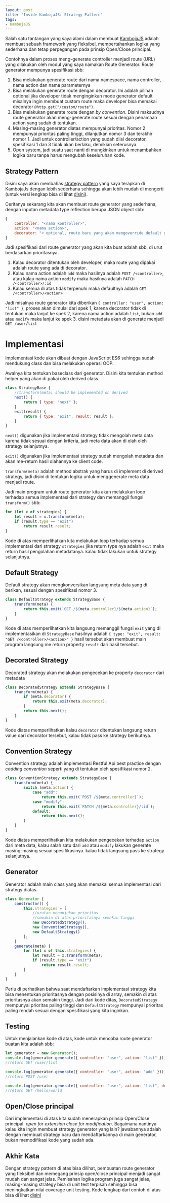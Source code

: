 ```yaml
---
layout: post
title: "Inside KambojaJS: Strategy Pattern"
tags:
- KambojaJS
---
```


Salah satu tantangan yang saya alami dalam membuat [KambojaJS](http://kambojajs.com) adalah membuat sebuah framework yang fleksibel, mempertahankan logika yang sederhana dan tetap perpegangan pada prinsip Open/Close principal.

Contohnya dalam proses meng-generate controller menjadi route (URL) yang dilakukan oleh modul yang saya namakan Route Generator. Route generator mempunya spesifikasi sbb:

1. Bisa melakukan generate route dari nama namespace, nama controller, nama action dan nama parameternya
2. Bisa melakukan generate route dengan decorator. Ini adalah pilihan optional jika developer tidak menginginkan mode generator default misalnya ingin membuat custom route maka developer bisa memakai decorator `@http.get("/custom/route")`.
3. Bisa melakukan generate route dengan *by convention*. Disini maksudnya route generator akan meng-generate route sesuai dengan penamaan action yang sudah di tentukan.
4. Masing-masing generator diatas mempunyai prioritas. Nomor 2 mempunyai prioritas paling tinggi, dilanjutkan nomor 3 dan terakhir nomor 1. Jadi untuk controller/action yang sudah diisi decorator, spesifikasi 1 dan 3 tidak akan berlaku, demikian seterusnya.
5. Open system, jadi suatu saat nanti di mungkinkan untuk menambahkan logika baru tanpa harus mengubah keseluruhan kode.

## Strategy Pattern

Disini saya akan membahas [strategy pattern](https://en.wikipedia.org/wiki/Strategy_pattern) yang saya terapkan di KambojaJs dengan lebih sederhana sehingga akan lebih mudah di mengerti (untuk versi lengkap bisa di lihat [disini](https://github.com/kambojajs/kamboja/tree/master/src/route-generator/transformers)).

Ceritanya sekarang kita akan membuat route generator yang sederhana, dengan inputan metadata type reflection berupa JSON object sbb:

```javascript
{
    controller: "<nama kontroller>",
    action: "<nama action>",
    decorator: "< optional, route baru yang akan mengoverride default generator>"
}
```

Jadi spesifikasi dari route generator yang akan kita buat adalah sbb, di urut berdasarkan prioritasnya.

1. Kalau decorator ditentukan oleh developer, maka route yang dipakai adalah route yang ada di decorator.
2. Kalau nama action adalah `add` maka hasilnya adalah `POST /<controller>`, atau kalau nama action `modify` maka hasilnya adalah `PATCH /<controller>/:id`
3. Kalau semua di atas tidak terpenuhi maka defaultnya adalah `GET /<controller>/<action>`

Jadi misalnya route generator kita diberikan `{ controller: "user", action: "list" }`, proses akan dimulai dari spek 1, karena decorator tidak di tentukan maka lanjut ke spek 2, karena nama action adalah `list`, bukan `add` atau `modify` maka lanjut ke spek 3. disini metadata akan di generate menjadi `GET /user/list`

# Implementasi

Implementasi kode akan dibuat dengan JavaScript ES6 sehingga sudah mendukung class dan bisa melakukan operasi OOP.

Awalnya kita tentukan baseclass dari generator. Disini kita tentukan method helper yang akan di pakai oleh derived class.

```javascript
class StrategyBase {
    //transform(meta) should be implemented on derived
    next() {
        return { type: "next" };
    }
    exit(result) {
        return { type: "exit", result: result };
    }
}
```

`next()` digunakan jika implementasi strategy tidak mengolah meta data karena tidak sesuai dengan kriteria, jadi meta data akan di olah oleh strategy selanjutnya.

`exit()` digunakan jika implementasi strategy sudah mengolah metadata dan akan me-return hasil olahannya ke client code.

`transform(meta)` adalah method abstrak yang harus di implement di derived strategy, jadi disini di tentukan logika untuk menggenerate meta data menjadi route.

Jadi main program untuk route generator kita akan melakukan loop terhadap semua implementasi dari strategy dan memanggil fungsi `transform()` sbb:

```javascript
for (let x of strategies) {
    let result = x.transform(meta);
    if (result.type == "exit")
        return result.result;
}
```

Kode di atas memperlihatkan kita melakukan loop terhadap semua implementasi dari strategy `strategies` jika return type nya adalah `exit` maka return hasil pengolahan metadatanya. kalau tidak lakukan untuk strategy selanjutnya.

## Default Strategy

Default strategy akan mengkonversikan langsung meta data yang di berikan, sesuai dengan spesifikasi nomor 3.

```javascript
class DefaultStrategy extends StrategyBase {
    transform(meta) {
        return this.exit(`GET /${meta.controller}/${meta.action}`);
    }
}
```

Kode di atas memperlihatkan kita langsung memanggil fungsi `exit` yang di implementasikan di `StrategyBase` hasilnya adalah `{ type: "exit", result: "GET /<controller>/<action>" }` hasil tersebut akan membuat main program langsung me return property `result` dari hasil tersebut.

## Decorated Strategy

Decorated strategy akan melakukan pengecekan ke property `decorator` dari metadata

```javascript
class DecoratedStrategy extends StrategyBase {
    transform(meta) {
        if (meta.decorator) {
            return this.exit(meta.decorator);
        }
        return this.next();
    }
}
```

Kode diatas memperlihatkan kalau `decorator` ditentukan langsung return value dari decorator tersebut, kalau tidak pass ke strategy berikutnya.

## Convention Strategy

Convention strategy adalah implementasi Restful Api best practice dengan *codding convention* seperti yang di tentukan oleh spesifikasi nomor 2.

```javascript
class ConventionStrategy extends StrategyBase {
    transform(meta) {
        switch (meta.action) {
            case "add":
                return this.exit(`POST /${meta.controller}`);
            case "modify":
                return this.exit(`PATCH /${meta.controller}/:id`);
            default:
                return this.next();
        }
    }
}
```

Kode diatas memperlihatkan kita melakukan pengecekan terhadap `action` dari meta data, kalau salah satu dari `add` atau `modify` lakukan generate masing-masing sesuai spesifikasinya. kalau tidak langsung pass ke strategy selanjutnya.

## Generator

Generator adalah main class yang akan memakai semua implementasi dari strategy  diatas. 

```javascript
class Generator {
    constructor() {
        this.strategies = [
            //urutan menunjukan prioritas
            //semakin di atas prioritasnya semakin tinggi
            new DecoratedStrategy(),
            new ConventionStrategy(),
            new DefaultStrategy()
        ];
    }
    generate(meta) {
        for (let x of this.strategies) {
            let result = x.transform(meta);
            if (result.type == "exit")
                return result.result;
        }
    }
}
```

Perlu di perhatikan bahwa saat mendaftarkan implementasi strategy kita bisa menentukan prioritasnya dengan posisinya di array, semakin di atas prioritasnya akan semakin tinggi. Jadi dari kode ditas, `DecoratedStrategy` mempunyai prioritas paling tinggi dan `DefaultStrategy` mempunyai prioritas paling rendah sesuai dengan spesifikasi yang kita inginkan.

## Testing

Untuk menjalankan kode di atas, kode untuk mencoba route generator buatan kita adalah sbb:

```javascript
let generator = new Generator();
console.log(generator.generate({ controller: "user", action: "list" }));
//return GET /user/list

console.log(generator.generate({ controller: "user", action: "add" }));
//return POST /user

console.log(generator.generate({ controller: "user", action: "list", decorator: "GET /hello/world" }));
//return GET /hello/world
```

## Open/Close principal

Dari implementasi di atas kita sudah menerapkan prinsip Open/Close principal. *open for extension close for modification*. Bagaimana nantinya kalau kita ingin membuat strategy generator yang lain? jawabannya adalah dengan membuat strategy baru dan mendaftarkannya di main generator, bukan memodifikasi kode yang sudah ada.

## Akhir Kata

Dengan strategy pattern di atas bisa dilihat, pembuatan route generator yang fleksibel dan memegang prinsip open/close principal menjadi sangat mudah dan sangat jelas. Pemisahan logika program juga sangat jelas, masing-masing strategy bisa di unit test terpisah sehingga bisa meningkatkan nilai coverage unit testing. Kode lengkap dari contoh di atas bisa di lihat [disini](https://gist.github.com/ktutnik/f69e56fe9c2a0adf8b41e47d1c1af636)

